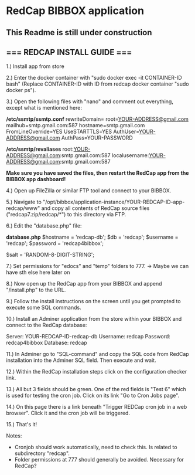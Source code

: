 # RedCap BIBBOX application

## This Readme is still under construction

## === REDCAP INSTALL GUIDE ===

1.) Install app from store

2.) Enter the docker container with "sudo docker exec -it CONTAINER-ID bash" (Replace CONTAINER-ID with ID from redcap docker container "sudo docker ps").

3.) Open the following files with "nano" and comment out everything, except what is mentioned here:

**/etc/ssmtp/ssmtp.conf**
rewriteDomain=
root=YOUR-ADDRESS@gmail.com
mailhub=smtp.gmail.com:587
hostname=smtp.gmail.com
FromLineOverride=YES
UseSTARTTLS=YES
AuthUser=YOUR-ADDRESS@gmail.com
AuthPass=YOUR-PASSWORD


**/etc/ssmtp/revaliases**
root:YOUR-ADDRESS@gmail.com:smtp.gmail.com:587
localusername:YOUR-ADDRESS@gmail.com:smtp.gmail.com:587


**Make sure you have saved the files, then restart the RedCap app from the BIBBOX app dashboard!**


4.) Open up FileZilla or similar FTP tool and connect to your BIBBOX.

5.) Navigate to "/opt/bibbox/application-instance/YOUR-REDCAP-ID-app-redcap/www" and copy all contents of RedCap source files ("redcap7.zip/redcap/*") to this directory via FTP.

6.) Edit the "database.php" file:

**database.php**
$hostname 	= 'redcap-db';
$db 		    = 'redcap';
$username 	= 'redcap';
$password 	= 'redcap4bibbox';

$salt = 'RANDOM-8-DIGIT-STRING';


7.) Set permissions for "edocs" and "temp" folders to 777. -> Maybe we can have sth else here later on

8.) Now open up the RedCap app from your BIBBOX and append "/install.php" to the URL.

9.) Follow the install instructions on the screen until you get prompted to execute some SQL commands.

10.) Install an Adminer application from the store within your BIBBOX and connect to the RedCap database:

Server: YOUR-REDCAP-ID-redcap-db
Username: redcap
Password: redcap4bibbox
Database: redcap


11.) In Adminer go to "SQL-command" and copy the SQL code from RedCap installation into the Adminer SQL field. Then execute and wait.

12.) Within the RedCap installation steps click on the configuration checker link.

13.) All but 3 fields should be green. One of the red fields is "Test 6" which is used for testing the cron job. Click on its link "Go to Cron Jobs page".

14.) On this page there is a link beneath "Trigger REDCap cron job in a web browser". Click it and the cron job will be triggered.

15.) That's it!


Notes:
- Cronjob should work automatically, need to check this. Is related to subdirectory "redcap".
- Folder permissions at 777 should generally be avoided. Necessary for RedCap?
